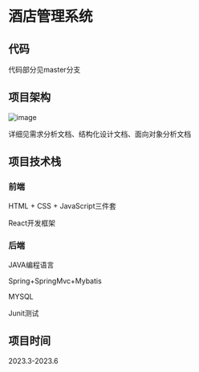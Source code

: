 # 酒店管理系统

## 代码
代码部分见master分支

## 项目架构
![image](https://github.com/Tom336853/hotel-project/assets/102420142/69fc8bfe-5cd6-436d-ad7a-42b3dd805c4f)


详细见需求分析文档、结构化设计文档、面向对象分析文档

## 项目技术栈

### 前端
HTML + CSS + JavaScript三件套

React开发框架

### 后端
JAVA编程语言

Spring+SpringMvc+Mybatis

MYSQL

Junit测试

## 项目时间

2023.3-2023.6
